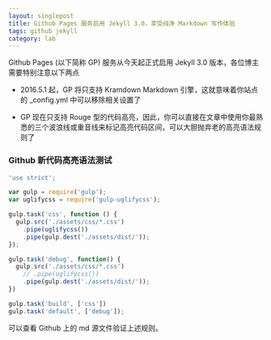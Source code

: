 ```yaml
---
layout: singlepost
title: Github Pages 服务启用 Jekyll 3.0，享受纯净 Markdown 写作体验
tags: github jekyll
category: lab
---
```


Github Pages (以下简称 GP) 服务从今天起正式启用 Jekyll 3.0 版本，各位博主需要特别注意以下两点

<!-- more -->

  * 2016.5.1 起，GP 将只支持 Kramdown Markdown 引擎，这就意味着你站点的 _config.yml 中可以移除相关设置了

  * GP 现在只支持 Rouge 型的代码高亮，因此，你可以直接在文章中使用你最熟悉的三个波浪线或重音线来标记高亮代码区间，可以大胆抛弃老的高亮语法规则了

### Github 新代码高亮语法测试

```javascript
'use strict';

var gulp = require('gulp');
var uglifycss = require('gulp-uglifycss');

gulp.task('css', function () {
  gulp.src('./assets/css/*.css')
    .pipe(uglifycss())
    .pipe(gulp.dest('./assets/dist/'));
});

gulp.task('debug', function() {
  gulp.src('./assets/css/*.css')
    // .pipe(uglifycss())
    .pipe(gulp.dest('./assets/dist/'));
})

gulp.task('build', ['css'])
gulp.task('default', ['debug']);
```

可以查看 Github 上的 md 源文件验证上述规则。
